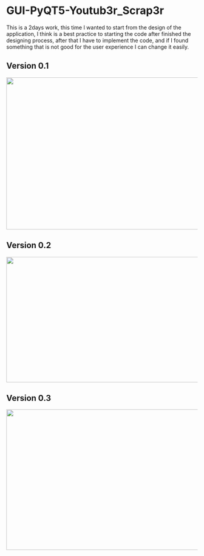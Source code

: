 # GUI-PyQT5-Youtub3r_Scrap3r

This is a 2days work, this time I wanted to start from the design of the application, I think is a best practice to starting the code after finished the designing process, after that I have to implement the code, and if I found something that is not good for the user experience I can change it easily.

## Version 0.1
<img src="https://user-images.githubusercontent.com/97179746/160294267-572cddf3-1508-436e-a112-1d28cf686bdf.png" width="600" height="400" />

## Version 0.2
<img src="https://user-images.githubusercontent.com/97179746/160380980-510b382f-06f0-4b4a-a939-96dc17a5e469.png" width="600" height="330" />

## Version 0.3
<img src="https://user-images.githubusercontent.com/97179746/160888332-0b43fa11-411c-43a5-84cd-25a7a6cc6ce4.png" width="600" height="370" />
